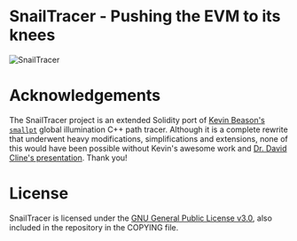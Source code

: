 # SnailTracer - Pushing the EVM to its knees

![SnailTracer](https://raw.githubusercontent.com/karalabe/snailtracer/master/snailtracer.png)

# Acknowledgements

The SnailTracer project is an extended Solidity port of [Kevin Beason's `smallpt`](http://www.kevinbeason.com/smallpt/)
global illumination C++ path tracer. Although it is a complete rewrite that underwent heavy modifications, simplifications
and extensions, none of this would have been possible without Kevin's awesome work and [Dr. David Cline's presentation](https://drive.google.com/file/d/0B8g97JkuSSBwUENiWTJXeGtTOHFmSm51UC01YWtCZw/view).
Thank you!

# License

SnailTracer is licensed under the [GNU General Public License v3.0](http://www.gnu.org/licenses/gpl-3.0.en.html), also included in the repository in the COPYING file.
